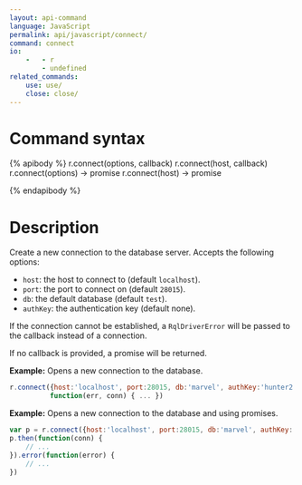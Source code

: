 ```yaml
---
layout: api-command
language: JavaScript
permalink: api/javascript/connect/
command: connect
io:
    -   - r
        - undefined
related_commands:
    use: use/
    close: close/
---
```


# Command syntax #

{% apibody %}
r.connect(options, callback)
r.connect(host, callback)
r.connect(options) &rarr; promise
r.connect(host) &rarr; promise

{% endapibody %}

# Description #

Create a new connection to the database server.  Accepts the following
options:

- `host`: the host to connect to (default `localhost`).
- `port`: the port to connect on (default `28015`).
- `db`: the default database (default `test`).
- `authKey`: the authentication key (default none).

If the connection cannot be established, a `RqlDriverError` will be
passed to the callback instead of a connection.

If no callback is provided, a promise will be returned.

__Example:__ Opens a new connection to the database.

```js
r.connect({host:'localhost', port:28015, db:'marvel', authKey:'hunter2'},
          function(err, conn) { ... })
```

__Example:__ Opens a new connection to the database and using promises.

```js
var p = r.connect({host:'localhost', port:28015, db:'marvel', authKey:'hunter2'});
p.then(function(conn) {
    // ...
}).error(function(error) {
    // ...
})
```
